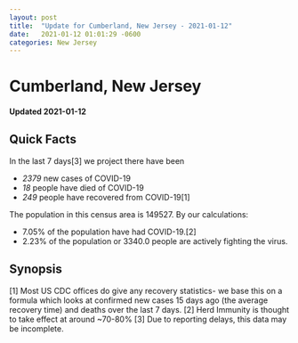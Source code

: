 ```yaml
---
layout: post
title:  "Update for Cumberland, New Jersey - 2021-01-12"
date:   2021-01-12 01:01:29 -0600
categories: New Jersey
---
```


# Cumberland, New Jersey
#### Updated 2021-01-12

## Quick Facts

In the last 7 days[3] we project there have been
- *2379* new cases of COVID-19
- *18* people have died of COVID-19
- *249* people have recovered from COVID-19[1]

The population in this census area is 149527. By our calculations:
- 7.05% of the population have had COVID-19.[2]
- 2.23% of the population or 3340.0 people are actively fighting the virus.

## Synopsis




[1] Most US CDC offices do give any recovery statistics- we base this on a formula which looks at confirmed new cases
15 days ago (the average recovery time) and deaths over the last 7 days.
[2] Herd Immunity is thought to take effect at around ~70-80%
[3] Due to reporting delays, this data may be incomplete. 
    